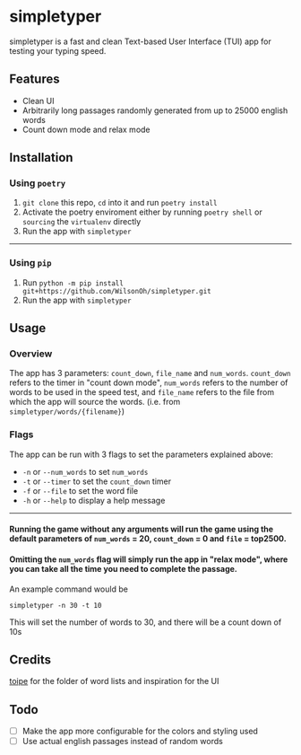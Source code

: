 # simpletyper
simpletyper is a fast and clean Text-based User Interface (TUI) app for testing your typing speed.

## Features
- Clean UI
- Arbitrarily long passages randomly generated from up to 25000 english words
- Count down mode and relax mode

## Installation
### Using `poetry`
1. `git clone` this repo, `cd` into it and run `poetry install`
2. Activate the poetry enviroment either by running `poetry shell` or `sourcing` the `virtualenv` directly
3. Run the app with `simpletyper`
---
### Using `pip`
1. Run `python -m pip install git+https://github.com/WilsonOh/simpletyper.git`
2. Run the app with `simpletyper`

## Usage
### Overview
The app has 3 parameters: `count_down`, `file_name` and `num_words`.
`count_down` refers to the timer in "count down mode",
`num_words` refers to the number of words to be used in the speed test,
and `file_name` refers to the file from which the app will source the words. (i.e. from `simpletyper/words/{filename}`)

### Flags
The app can be run with 3 flags to set the parameters explained above:
- `-n` or `--num_words` to set `num_words`
- `-t` or `--timer` to set the `count_down` timer
- `-f` or `--file` to set the word file
- `-h` or `--help` to display a help message 
---
#### Running the game without any arguments will run the game using the default parameters of `num_words` = 20, `count_down` = 0 and `file` = top2500.
#### Omitting the `num_words` flag will simply run the app in "relax mode", where you can take all the time you need to complete the passage.
An example command would be
```console
simpletyper -n 30 -t 10
```
This will set the number of words to 30, and there will be a count down of 10s

## Credits
[toipe](https://github.com/Samyak2/toipe) for the folder of word lists and inspiration for the UI

## Todo
- [ ] Make the app more configurable for the colors and styling used
- [ ] Use actual english passages instead of random words
